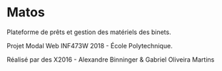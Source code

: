 # Matos

Plateforme de prêts et gestion des matériels des binets.

Projet Modal Web INF473W 2018 - École Polytechnique.

Réalisé par des X2016 - Alexandre Binninger & Gabriel Oliveira Martins
